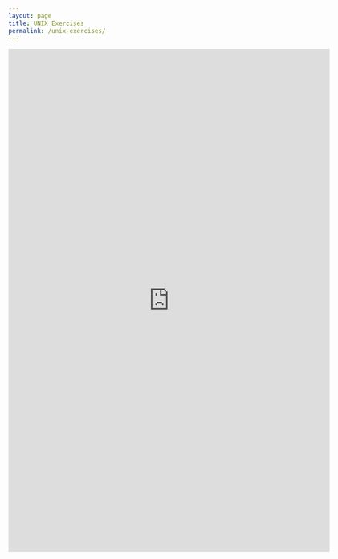 ```yaml
---
layout: page
title: UNIX Exercises
permalink: /unix-exercises/
---
```


<iframe src="https://docs.google.com/forms/d/e/1FAIpQLSdUNybN2P2AIQz9QOJpZJwtbmovhsvJWmvW-Er6sSdGu-51VQ/viewform?embedded=true" width="640" height="1000" frameborder="0" marginheight="0" marginwidth="0">Loading…</iframe>
